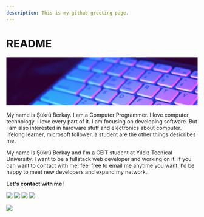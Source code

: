 ```yaml
---
description: This is my github greeting page.
---
```


# README

![](.gitbook/assets/simple-technology-linkedin-banner.png)

My name is Şükrü Berkay. I am a Computer Programmer. I love computer technology. I love every part of it. I am focusing on developing software. But i am also interested in hardware stuff and electronics about computer. lifelong learner, microsoft follower, a student are the other things desicribes me.

My name is Şükrü Berkay and I'm a CEIT student at Yıldız Tecnical University. I want to be a fullstack web developer and working on it. If you can want to contact with me; feel free to email me anytime you want. I'd be happy to meet new developers and expand my network.

 **Let's contact with me!**

 [![](https://raw.githubusercontent.com/jayehernandez/jayehernandez/3f5402efef9a0ae89211a6e04609558e862ca616/readme/twitter-fill.svg)](https://twitter.com/) [![](https://raw.githubusercontent.com/jayehernandez/jayehernandez/3f5402efef9a0ae89211a6e04609558e862ca616/readme/linkedin-fill.svg)](https://www.linkedin.com/in//) [![](https://raw.githubusercontent.com/jayehernandez/jayehernandez/3f5402efef9a0ae89211a6e04609558e862ca616/readme/mail-fill.svg)](mailto:biproberkay@gmail.com) [![](https://raw.githubusercontent.com/jayehernandez/jayehernandez/3f5402efef9a0ae89211a6e04609558e862ca616/readme/external-link-line.svg)](https://biproberkay.com)

![](https://github-readme-stats.vercel.app/api?username=biproberkay&show_icons=true)

